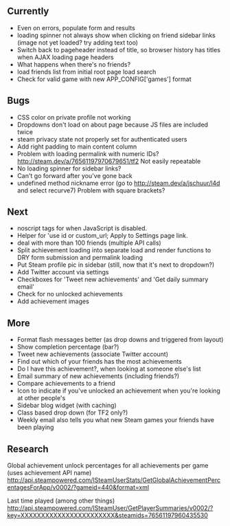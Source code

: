 Currently
---------
* Even on errors, populate form and results
* loading spinner not always show when clicking on friend sidebar links (image not yet loaded? try adding text too)
* Switch back to pageheader instead of title, so browser history has titles when AJAX loading page headers
* What happens when there's no friends?
* load friends list from initial root page load search
* Check for valid game with new APP_CONFIG['games'] format

Bugs
----
* CSS color on private profile not working
* Dropdowns don't load on about page because JS files are included twice
* steam privacy state not properly set for authenticated users
* Add right padding to main content column
* Problem with loading permalink with numeric IDs? http://steam.dev/a/76561197970679651/tf2 Not easily repeatable
* No loading spinner for sidebar links?
* Can't go forward after you've gone back
* undefined method nickname error (go to http://steam.dev/a/jschuur/l4d and select recurve7) Problem with square brackets?

Next
----
* noscript tags for when JavaScript is disabled.
* Helper for 'use id or custom_url; Apply to Settings page link.
* deal with more than 100 friends (multiple API calls)
* Split achievement loading into separate load and render functions to DRY form submission and permalink loading
* Put Steam profile pic in sidebar (still, now that it's next to dropdown?)
* Add Twitter account via settings
* Checkboxes for 'Tweet new achievements' and 'Get daily summary email'
* Check for no unlocked achievements
* Add achievement images

More
----
* Format flash messages better (as drop downs and triggered from layout)
* Show completion percentage (bar?)
* Tweet new achievements (associate Twitter account)
* Find out which of your friends has the most achievements
* Do I have this achievement?, when looking at someone else's list
* Email summary of new achievements (including friends?)
* Compare achievements to a friend
* Icon to indicate if you've unlocked an achievement when you're looking at other people's
* Sidebar blog widget (with caching)
* Class based drop down (for TF2 only?)
* Weekly email also tells you what new Steam games your friends have been playing

Research
--------

Global achievement unlock percentages for all achievements per game (uses achievement API name)
http://api.steampowered.com/ISteamUserStats/GetGlobalAchievementPercentagesForApp/v0002/?gameid=440&format=xml

Last time played (among other things)
http://api.steampowered.com/ISteamUser/GetPlayerSummaries/v0002/?key=XXXXXXXXXXXXXXXXXXXXXXX&steamids=76561197960435530
